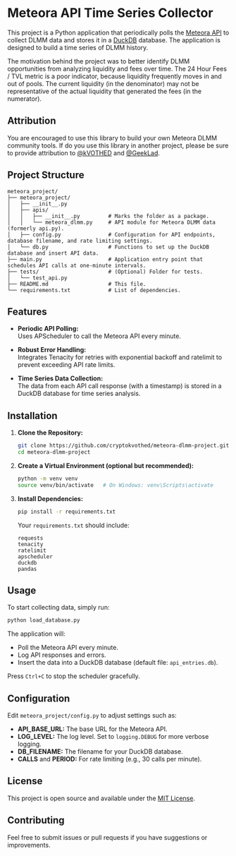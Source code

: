 # Meteora API Time Series Collector

This project is a Python application that periodically polls the [Meteora API](https://dlmm-api.meteora.ag/swagger-ui/#/) to collect DLMM data and stores it in a [DuckDB](https://duckdb.org/) database. The application is designed to build a time series of DLMM history.

The motivation behind the project was to better identify DLMM opportunities from analyzing liquidity and fees over time. The 24 Hour Fees / TVL metric is a poor indicator, because liquidity frequently moves in and out of pools. The current liquidity (in the denominator) may not be representative of the actual liquidity that generated the fees (in the numerator).

## Attribution
You are encouraged to use this library to build your own Meteora DLMM community tools. If do you use this library in another project, please be sure to provide attribution to [@kVOTHED](https://x.com/CryptoKvothed) and [@GeekLad](https://x.com/GeekLad).

## Project Structure

```
meteora_project/
├── meteora_project/
│   ├── __init__.py
│   ├── apis/                  
│   │   ├── __init__.py         # Marks the folder as a package.
│   │   └── meteora_dlmm.py     # API module for Meteora DLMM data (formerly api.py).
│   ├── config.py               # Configuration for API endpoints, database filename, and rate limiting settings.
│   └── db.py                   # Functions to set up the DuckDB database and insert API data.
├── main.py                     # Application entry point that schedules API calls at one-minute intervals.
├── tests/                      # (Optional) Folder for tests.
│   └── test_api.py
├── README.md                   # This file.
└── requirements.txt            # List of dependencies.
```

## Features

- **Periodic API Polling:**  
  Uses APScheduler to call the Meteora API every minute.

- **Robust Error Handling:**  
  Integrates Tenacity for retries with exponential backoff and ratelimit to prevent exceeding API rate limits.

- **Time Series Data Collection:**  
  The data from each API call response (with a timestamp) is stored in a DuckDB database for time series analysis.

## Installation

1. **Clone the Repository:**

   ```bash
   git clone https://github.com/cryptokvothed/meteora-dlmm-project.git
   cd meteora-dlmm-project
   ```

2. **Create a Virtual Environment (optional but recommended):**

   ```bash
   python -m venv venv
   source venv/bin/activate   # On Windows: venv\Scripts\activate
   ```

3. **Install Dependencies:**

   ```bash
   pip install -r requirements.txt
   ```

   Your `requirements.txt` should include:

   ```
   requests
   tenacity
   ratelimit
   apscheduler
   duckdb
   pandas
   ```

## Usage

To start collecting data, simply run:

```bash
python load_database.py
```

The application will:
- Poll the Meteora API every minute.
- Log API responses and errors.
- Insert the data into a DuckDB database (default file: `api_entries.db`).

Press `Ctrl+C` to stop the scheduler gracefully.

## Configuration

Edit `meteora_project/config.py` to adjust settings such as:
- **API_BASE_URL:** The base URL for the Meteora API.
- **LOG_LEVEL:** The log level.  Set to `logging.DEBUG` for more verbose logging.
- **DB_FILENAME:** The filename for your DuckDB database.
- **CALLS** and **PERIOD:** For rate limiting (e.g., 30 calls per minute).

## License

This project is open source and available under the [MIT License](LICENSE.md).

## Contributing

Feel free to submit issues or pull requests if you have suggestions or improvements.